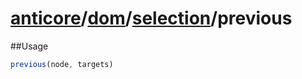 # [anticore](../../../../../#reference)/[dom](../../#reference)/[selection](../#reference)/<a name="reference">previous</a>

##Usage

```js
previous(node, targets)
```